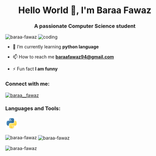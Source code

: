 <h1 align="center">Hello World 👋, I'm Baraa Fawaz</h1>
<h3 align="center">A passionate Computer Science student</h3>
<img align="right" alt="coding" width="400" src="https://user-images.githubusercontent.com/55389276/140866485-8fb1c876-9a8f-4d6a-98dc-08c4981eaf70.gif">
<p align="left"> <img src="https://komarev.com/ghpvc/?username=baraa-fawaz&label=Profile%20views&color=0e75b6&style=flat" alt="baraa-fawaz" /> </p>


- 🌱 I’m currently learning **python language**

- 📫 How to reach me **baraafawaz94@gmail.com**

- ⚡ Fun fact **I am funny**

<h3 align="left">Connect with me:</h3>
<p align="left">
<a href="https://instagram.com/baraa__fawaz" target="blank"><img align="center" src="https://raw.githubusercontent.com/rahuldkjain/github-profile-readme-generator/master/src/images/icons/Social/instagram.svg" alt="baraa__fawaz" height="30" width="40" /></a>
</p>

<h3 align="left">Languages and Tools:</h3>
<p align="left"> <a href="https://www.python.org" target="_blank" rel="noreferrer"> <img src="https://raw.githubusercontent.com/devicons/devicon/master/icons/python/python-original.svg" alt="python" width="40" height="40"/> </a> </p>

<p><img align="left" src="https://github-readme-stats.vercel.app/api/top-langs?username=baraa-fawaz&show_icons=true&locale=en&layout=compact" alt="baraa-fawaz" /></p>

<p>&nbsp;<img align="center" src="https://github-readme-stats.vercel.app/api?username=baraa-fawaz&show_icons=true&locale=en" alt="baraa-fawaz" /></p>

<p><img align="center" src="https://github-readme-streak-stats.herokuapp.com/?user=baraa-fawaz&" alt="baraa-fawaz" /></p>

